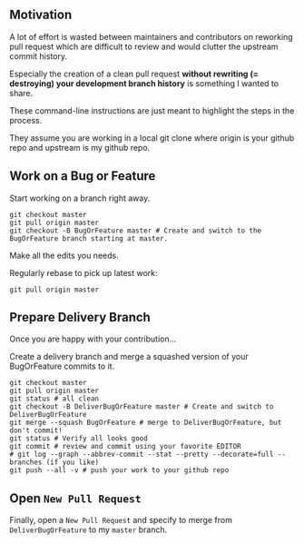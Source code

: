 Motivation
----

A lot of effort is wasted between maintainers and contributors on reworking pull request which are difficult to review and would clutter the upstream commit history.

Especially the creation of a clean pull request **without rewriting
(= destroying) your development branch history** is something I wanted to share.

These command-line instructions are just meant to highlight the steps in the process.

They assume you are working in a local git clone where origin is your github repo and upstream is my github repo.

Work on a Bug or Feature
----

Start working on a branch right away.

```
git checkout master
git pull origin master
git checkout -B BugOrFeature master # Create and switch to the BugOrFeature branch starting at master.
```

Make all the edits you needs.

Regularly rebase to pick up latest work:

```
git pull origin master
```

Prepare Delivery Branch
----

Once you are happy with your contribution...

Create a delivery branch and merge a squashed version of your BugOrFeature commits to it.

```
git checkout master
git pull origin master
git status # all clean
git checkout -B DeliverBugOrFeature master # Create and switch to DeliverBugOrFeature
git merge --squash BugOrFeature # merge to DeliverBugOrFeature, but don't commit!
git status # Verify all looks good
git commit # review and commit using your favorite EDITOR
# git log --graph --abbrev-commit --stat --pretty --decorate=full --branches (if you like)
git push --all -v # push your work to your github repo
```

Open `New Pull Request`
----

Finally, open a `New Pull Request` and specify to merge from `DeliverBugOrFeature` to my `master` branch.

